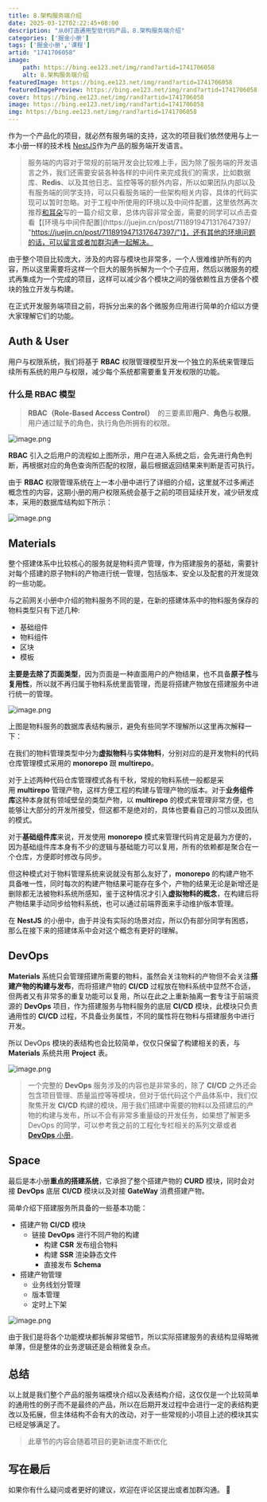 ```yaml
---
title: 8.架构服务端介绍
date: 2025-03-12T02:22:45+08:00
description: "从0打造通用型低代码产品，8.架构服务端介绍"
categories: ['掘金小册']
tags: ['掘金小册','课程']
artid: "1741706058"
image:
    path: https://bing.ee123.net/img/rand?artid=1741706058
    alt: 8.架构服务端介绍
featuredImage: https://bing.ee123.net/img/rand?artid=1741706058
featuredImagePreview: https://bing.ee123.net/img/rand?artid=1741706058
cover: https://bing.ee123.net/img/rand?artid=1741706058
image: https://bing.ee123.net/img/rand?artid=1741706058
img: https://bing.ee123.net/img/rand?artid=1741706058
---
```


作为一个产品化的项目，就必然有服务端的支持，这次的项目我们依然使用与上一本小册一样的技术栈 [NestJS](https://juejin.cn/book/7065201654273933316)作为产品的服务端开发语言。

> 服务端的内容对于常规的前端开发会比较难上手，因为除了服务端的开发语言之外，我们还需要安装各种各样的中间件来完成我们的需求，比如数据库、**Redis**、以及其他日志、监控等等的额外内容，所以如果团队内部以及有服务端的同学支持，可以只看服务端的一些架构相关内容，具体的代码实现可以暂时忽略。对于工程中所使用的环境以及中间件配置，这里依然再次推荐[和耳朵](https://juejin.cn/user/325111173878983 "https://juejin.cn/user/325111173878983")写的一篇介绍文章，总体内容非常全面，需要的同学可以点击查看【[环境与中间件配置](https://juejin.cn/post/7118919471317647397/ "https://juejin.cn/post/7118919471317647397/")】，还有其他的环境问题的话，可以留言或者加群沟通一起解决。

由于整个项目比较庞大，涉及的内容与模块也非常多，一个人很难维护所有的内容，所以这里需要将这样一个巨大的服务拆解为一个个子应用，然后以微服务的模式再集成为一个完成的项目，这样可以减少各个模块之间的强依赖性且方便各个模块的独立开发与构建。

在正式开发服务端项目之前，将拆分出来的各个微服务应用进行简单的介绍以方便大家理解它们的功能。

## Auth & User

用户与权限系统，我们将基于 **RBAC** 权限管理模型开发一个独立的系统来管理后续所有系统的用户与权限，减少每个系统都需要重复开发权限的功能。

### 什么是 RBAC 模型

> **RBAC（Role-Based Access Control）**  的三要素即**用户**、**角色**与**权限**。 用户通过赋予的角色，执行角色所拥有的权限。

![image.png](https://p3-juejin.byteimg.com/tos-cn-i-k3u1fbpfcp/9de74298e7cc4886825c0cf58b3f1f58\~tplv-k3u1fbpfcp-zoom-1.image)

**RBAC** 引入之后用户的流程如上图所示，用户在进入系统之后，会先进行角色判断，再根据对应的角色查询所匹配的权限，最后根据返回结果来判断是否可执行。

由于 **RBAC** 权限管理系统在上一本小册中进行了详细的介绍，这里就不过多阐述概念性的内容，这期小册的用户权限系统会基于之前的项目延续开发，减少研发成本，采用的数据库结构如下所示：

![image.png](https://p3-juejin.byteimg.com/tos-cn-i-k3u1fbpfcp/410e868d083c44049585c97fd8dc030b\~tplv-k3u1fbpfcp-watermark.image?)

## Materials

整个搭建体系中比较核心的服务就是物料资产管理，作为搭建服务的基础，需要针对每个搭建的原子物料的产物进行统一管理，包括版本、安全以及配套的开发提效的一些功能。

与之前网关小册中介绍的物料服务不同的是，在新的搭建体系中的物料服务保存的物料类型只有下述几种:

*   基础组件
*   物料组件
*   区块
*   模板

**主要是去除了页面类型**，因为页面是一种直面用户的产物结果，也不具备**原子性**与**复用性**，所以就不再归属于物料系统里面管理，而是将搭建产物放在搭建服务中进行统一的管理。

![image.png](https://p6-juejin.byteimg.com/tos-cn-i-k3u1fbpfcp/f8259498a15d41f0b59d4804d8f62131\~tplv-k3u1fbpfcp-watermark.image?)

上图是物料服务的数据库表结构展示，避免有些同学不理解所以这里再次解释一下：

在我们的物料管理类型中分为**虚拟物料**与**实体物料**，分别对应的是开发物料的代码仓库管理模式采用的 **monorepo** 跟 **multirepo**。

对于上述两种代码仓库管理模式各有千秋，常规的物料系统一般都是采用 **multirepo** 管理产物，这样方便工程的构建与管理产物的版本。对于**业务组件库**这种本身就有领域壁垒的类型产物，以 **multirepo** 的模式来管理非常方便，也能够让大部分的开发所接受，但这都不是绝对的，具体也要看自己的习惯以及团队的模式。

对于**基础组件库**来说，开发使用 **monorepo** 模式来管理代码肯定是最为方便的，因为基础组件库本身有不少的逻辑与基础能力可以复用，所有的依赖都是聚合在一个仓库，方便即时修改与同步。

但这种模式对于物料管理系统来说就没有那么友好了，**monorepo** 的构建产物不具备唯一性，同时每次的构建产物结果可能存在多个，产物的结果无论是新增还是删除都无法被物料系统所感知，鉴于这种情况才引入**虚拟物料的概念**，在构建后将产物结果手动同步给物料系统，也可以通过前端界面来手动维护版本管理。

在 **NestJS** 的小册中，由于并没有实际的场景对应，所以仍有部分同学有困惑，那么在接下来的搭建体系中会对这个概念有更好的理解。

## DevOps

**Materials** 系统只会管理搭建所需要的物料，虽然会关注物料的产物但不会关注**搭建产物的构建与发布**，而将搭建产物的 **CI/CD** 过程放在物料系统中显然不合适，但两者又有非常多的重复功能可以复用，所以在此之上重新抽离一套专注于前端资源的 **DevOps** 项目，作为搭建服务与物料服务的底层 **CI/CD** 模块，此模块只负责通用性的 **CI/CD** 过程，不具备业务属性，不同的属性将在物料与搭建服务中进行开发。

所以 DevOps 模块的表结构也会比较简单，仅仅只保留了构建相关的表，与 **Materials** 系统共用 **Project** 表。

![image.png](https://p6-juejin.byteimg.com/tos-cn-i-k3u1fbpfcp/9c2329e1216d475ab0b89f6d4e7fe796\~tplv-k3u1fbpfcp-watermark.image?)

> 一个完整的 **DevOps** 服务涉及的内容也是非常多的，除了 **CI/CD** 之外还会包含项目管理、质量监控等等模块，但对于低代码这个产品体系中，我们仅聚焦开发 **CI/CD** 构建的模块，用于我们搭建中需要的物料以及搭建后的产物的构建与发布，所以不会有非常多重量级的开发任务，如果想了解更多 DevOps 的同学，可以参考我之前的工程化专栏相关的系列文章或者 [**DevOps** 小册](https://juejin.cn/book/6948353204648148995?utm_source=profile_book)。

## Space

最后是本小册**重点的搭建系统**，它承担了整个搭建产物的 **CURD** 模块，同时会对接 **DevOps** 底层 **CI/CD** 模块以及对接 **GateWay** 消费搭建产物。

简单介绍下搭建服务所具备的一些基本功能：

*   搭建产物 **CI/CD** 模块
    *   链接 **DevOps** 进行不同产物的构建
        *   构建 **CSR** 发布组合物料
        *   构建 **SSR** 渲染静态文件
        *   直接发布 **Schema**
*   搭建产物管理
    *   业务线划分管理
    *   版本管理
    *   定时上下架

![image.png](https://p9-juejin.byteimg.com/tos-cn-i-k3u1fbpfcp/40c8de53880a467ea189cfa57c477c23\~tplv-k3u1fbpfcp-watermark.image?)

由于我们是将各个功能模块都拆解非常细节，所以实际搭建服务的表结构显得略微单薄，但是整体的业务逻辑还是会稍微复杂点。

## 总结

以上就是我们整个产品的服务端模块介绍以及表结构介绍，这仅仅是一个比较简单的通用性的例子而不是最终的产品，所以在后期开发过程中会进行一定的表结构更改以及拓展，但主体结构不会有大的改动，对于一些常规的小项目上述的模块其实已经足够满足了。

> 此章节的内容会随着项目的更新进度不断优化

## 写在最后

如果你有什么疑问或者更好的建议，欢迎在评论区提出或者加群沟通。 👏
